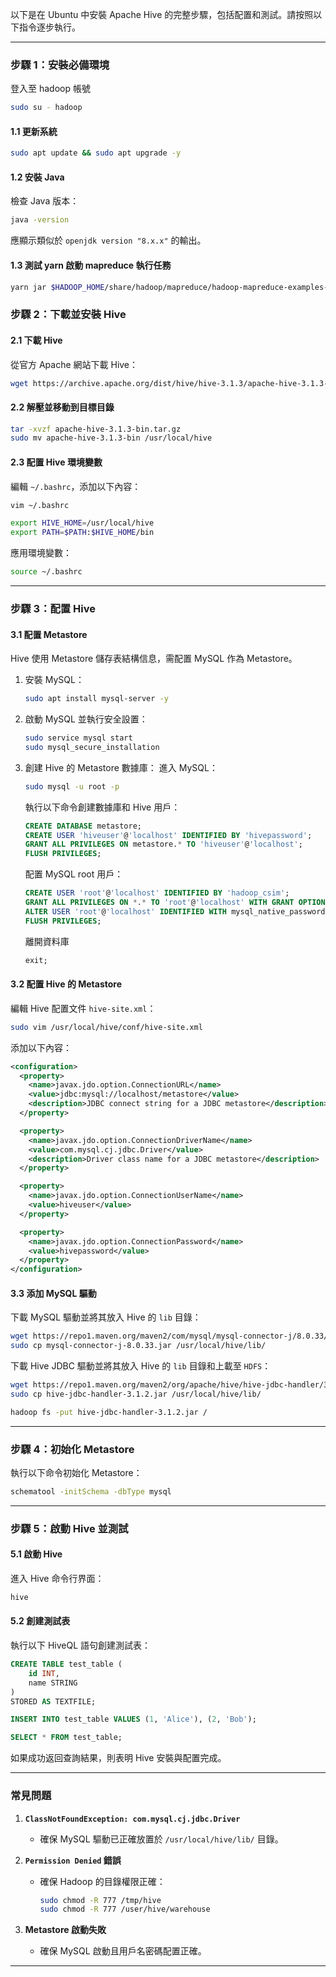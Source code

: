 以下是在 Ubuntu 中安裝 Apache Hive 的完整步驟，包括配置和測試。請按照以下指令逐步執行。

---

### **步驟 1：安裝必備環境**

登入至 hadoop 帳號
```bash
sudo su - hadoop
```
#### **1.1 更新系統**
```bash
sudo apt update && sudo apt upgrade -y
```

#### **1.2 安裝 Java**
檢查 Java 版本：
```bash
java -version
```
應顯示類似於 `openjdk version "8.x.x"` 的輸出。


#### **1.3 測試 yarn 啟動 mapreduce 執行任務**
```bash
yarn jar $HADOOP_HOME/share/hadoop/mapreduce/hadoop-mapreduce-examples-*.jar pi 2 10
```

### **步驟 2：下載並安裝 Hive**
#### **2.1 下載 Hive**
從官方 Apache 網站下載 Hive：
```bash
wget https://archive.apache.org/dist/hive/hive-3.1.3/apache-hive-3.1.3-bin.tar.gz
```

#### **2.2 解壓並移動到目標目錄**
```bash
tar -xvzf apache-hive-3.1.3-bin.tar.gz
sudo mv apache-hive-3.1.3-bin /usr/local/hive
```

#### **2.3 配置 Hive 環境變數**
編輯 `~/.bashrc`，添加以下內容：
```bash
vim ~/.bashrc
```
```bash
export HIVE_HOME=/usr/local/hive
export PATH=$PATH:$HIVE_HOME/bin
```
應用環境變數：
```bash
source ~/.bashrc
```

---

### **步驟 3：配置 Hive**
#### **3.1 配置 Metastore**
Hive 使用 Metastore 儲存表結構信息，需配置 MySQL 作為 Metastore。

1. 安裝 MySQL：
   ```bash
   sudo apt install mysql-server -y
   ```

2. 啟動 MySQL 並執行安全設置：
   ```bash
   sudo service mysql start
   sudo mysql_secure_installation
   ```

3. 創建 Hive 的 Metastore 數據庫：
   進入 MySQL：
   ```bash
   sudo mysql -u root -p
   ```
   執行以下命令創建數據庫和 Hive 用戶：
   ```sql
   CREATE DATABASE metastore;
   CREATE USER 'hiveuser'@'localhost' IDENTIFIED BY 'hivepassword';
   GRANT ALL PRIVILEGES ON metastore.* TO 'hiveuser'@'localhost';
   FLUSH PRIVILEGES;
   ```
   配置 MySQL root 用戶：
   ```sql
   CREATE USER 'root'@'localhost' IDENTIFIED BY 'hadoop_csim';
   GRANT ALL PRIVILEGES ON *.* TO 'root'@'localhost' WITH GRANT OPTION;
   ALTER USER 'root'@'localhost' IDENTIFIED WITH mysql_native_password BY 'hadoop_csim';
   FLUSH PRIVILEGES;
   ```
   離開資料庫
   ```sql
   exit;
   ```
#### **3.2 配置 Hive 的 Metastore**
編輯 Hive 配置文件 `hive-site.xml`：
```bash
sudo vim /usr/local/hive/conf/hive-site.xml
```

添加以下內容：
```xml
<configuration>
  <property>
    <name>javax.jdo.option.ConnectionURL</name>
    <value>jdbc:mysql://localhost/metastore</value>
    <description>JDBC connect string for a JDBC metastore</description>
  </property>

  <property>
    <name>javax.jdo.option.ConnectionDriverName</name>
    <value>com.mysql.cj.jdbc.Driver</value>
    <description>Driver class name for a JDBC metastore</description>
  </property>

  <property>
    <name>javax.jdo.option.ConnectionUserName</name>
    <value>hiveuser</value>
  </property>

  <property>
    <name>javax.jdo.option.ConnectionPassword</name>
    <value>hivepassword</value>
  </property>
</configuration>
```

#### **3.3 添加 MySQL 驅動**
下載 MySQL 驅動並將其放入 Hive 的 `lib` 目錄：
```bash
wget https://repo1.maven.org/maven2/com/mysql/mysql-connector-j/8.0.33/mysql-connector-j-8.0.33.jar
sudo cp mysql-connector-j-8.0.33.jar /usr/local/hive/lib/
```
下載 Hive JDBC 驅動並將其放入 Hive 的 `lib` 目錄和上載至 `HDFS`：
```bash
wget https://repo1.maven.org/maven2/org/apache/hive/hive-jdbc-handler/3.1.2/hive-jdbc-handler-3.1.2.jar
sudo cp hive-jdbc-handler-3.1.2.jar /usr/local/hive/lib/

hadoop fs -put hive-jdbc-handler-3.1.2.jar /
```
---

### **步驟 4：初始化 Metastore**
執行以下命令初始化 Metastore：
```bash
schematool -initSchema -dbType mysql
```

---

### **步驟 5：啟動 Hive 並測試**
#### **5.1 啟動 Hive**
進入 Hive 命令行界面：
```bash
hive
```

#### **5.2 創建測試表**
執行以下 HiveQL 語句創建測試表：
```sql
CREATE TABLE test_table (
    id INT,
    name STRING
)
STORED AS TEXTFILE;

INSERT INTO test_table VALUES (1, 'Alice'), (2, 'Bob');

SELECT * FROM test_table;
```

如果成功返回查詢結果，則表明 Hive 安裝與配置完成。

---

### **常見問題**
1. **`ClassNotFoundException: com.mysql.cj.jdbc.Driver`**
   - 確保 MySQL 驅動已正確放置於 `/usr/local/hive/lib/` 目錄。

2. **`Permission Denied` 錯誤**
   - 確保 Hadoop 的目錄權限正確：
     ```bash
     sudo chmod -R 777 /tmp/hive
     sudo chmod -R 777 /user/hive/warehouse
     ```

3. **Metastore 啟動失敗**
   - 確保 MySQL 啟動且用戶名密碼配置正確。

---